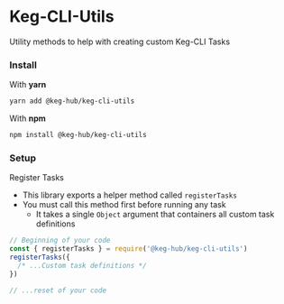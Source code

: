 # Keg-CLI-Utils
Utility methods to help with creating custom Keg-CLI Tasks

### Install
With **yarn**
```bash
yarn add @keg-hub/keg-cli-utils
```
With **npm**
```bash
npm install @keg-hub/keg-cli-utils
```

### Setup
Register Tasks
  * This library exports a helper method called `registerTasks`
  * You must call this method first before running any task
    * It takes a single `Object` argument that containers all custom task definitions

```js
// Beginning of your code
const { registerTasks } = require('@keg-hub/keg-cli-utils')
registerTasks({
  /* ...Custom task definitions */
})

// ...reset of your code

```